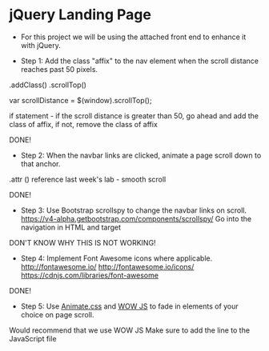 # jQuery Landing Page

- For this project we will be using the attached front end to enhance it with jQuery.

- Step 1: Add the class "affix" to the nav element when the scroll distance reaches past 50 pixels.

.addClass()
.scrollTop()

var scrollDistance = $(window).scrollTop();

if statement - if the scroll distance is greater than 50, go ahead and add the class of affix, if not, remove the class of affix

DONE!

- Step 2: When the navbar links are clicked, animate a page scroll down to that anchor.

.attr ()
reference last week's lab - smooth scroll

DONE!

- Step 3: Use Bootstrap scrollspy to change the navbar links on scroll.
https://v4-alpha.getbootstrap.com/components/scrollspy/
Go into the navigation in HTML and target

DON'T KNOW WHY THIS IS NOT WORKING!

- Step 4: Implement Font Awesome icons where applicable.
http://fontawesome.io/
http://fontawesome.io/icons/
https://cdnjs.com/libraries/font-awesome

DONE!


- Step 5: Use [Animate.css](https://github.com/daneden/animate.css) and [WOW JS](https://github.com/matthieua/WOW) to fade in elements of your choice on page scroll.

Would recommend that we use WOW JS
Make sure to add the line to the JavaScript file
